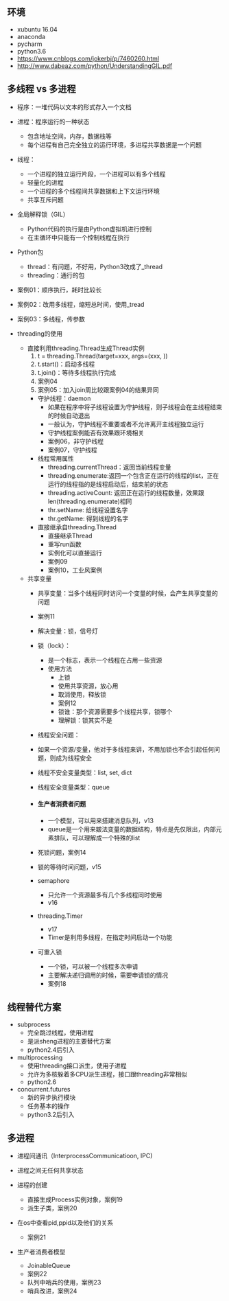 ## 环境
- xubuntu 16.04
- anaconda
- pycharm
- python3.6
- https://www.cnblogs.com/jokerbj/p/7460260.html
- http://www.dabeaz.com/python/UnderstandingGIL.pdf


## 多线程 vs 多进程
- 程序：一堆代码以文本的形式存入一个文档
- 进程：程序运行的一种状态
    - 包含地址空间，内存，数据栈等
    - 每个进程有自己完全独立的运行环境，多进程共享数据是一个问题
- 线程：
    - 一个进程的独立运行片段，一个进程可以有多个线程
    - 轻量化的进程
    - 一个进程的多个线程间共享数据和上下文运行环境
    - 共享互斥问题
- 全局解释锁（GIL）
    - Python代码的执行是由Python虚拟机进行控制
    - 在主循环中只能有一个控制线程在执行

- Python包
    - thread：有问题，不好用，Python3改成了_thread
    - threading：通行的包
- 案例01：顺序执行，耗时比较长
- 案例02：改用多线程，缩短总时间，使用_tread
- 案例03：多线程，传参数

- threading的使用
    - 直接利用threading.Thread生成Thread实例
        1. t = threading.Thread(target=xxx, args=(xxx, ))
        2. t.start()：启动多线程
        3. t.join()：等待多线程执行完成
        4. 案例04
        5. 案例05：加入join周比较跟案例04的结果异同
        - 守护线程：daemon
            - 如果在程序中将子线程设置为守护线程，则子线程会在主线程结束的时候自动退出
            - 一般认为，守护线程不重要或者不允许离开主线程独立运行
            - 守护线程案例能否有效果跟环境相关
            - 案例06，非守护线程
            - 案例07，守护线程
        - 线程常用属性
            - threading.currentThread：返回当前线程变量
            - threading.enumerate:返回一个包含正在运行的线程的list，正在运行的线程指的是线程启动后，结束前的状态
            - threading.activeCount: 返回正在运行的线程数量，效果跟 len(threading.enumerate)相同
            - thr.setName: 给线程设置名字
            - thr.getName: 得到线程的名字 
        - 直接继承自threading.Thread
            - 直接继承Thread
            - 重写run函数
            - 实例化可以直接运行
            - 案例09
            - 案例10，工业风案例
    - 共享变量
        - 共享变量：当多个线程同时访问一个变量的时候，会产生共享变量的问题
        - 案例11
        - 解决变量：锁，信号灯
        - 锁（lock）：
            - 是一个标志，表示一个线程在占用一些资源
            - 使用方法
                - 上锁
                - 使用共享资源，放心用
                - 取消使用，释放锁
                - 案例12
                - 锁谁：那个资源需要多个线程共享，锁哪个
                - 理解锁：锁其实不是
        - 线程安全问题：
        - 如果一个资源/变量，他对于多线程来讲，不用加锁也不会引起任何问题，则成为线程安全
        - 线程不安全变量类型：list, set, dict
        - 线程安全变量类型：queue
        - #### 生产者消费者问题
            - 一个模型，可以用来搭建消息队列，v13
            - queue是一个用来皴法变量的数据结构，特点是先仅限出，内部元素排队，可以理解成一个特殊的list
        - 死锁问题，案例14
        - 锁的等待时间问题，v15
        - semaphore
            - 只允许一个资源最多有几个多线程同时使用
            - v16
        - threading.Timer
            - v17
            - Timer是利用多线程，在指定时间启动一个功能
            
        - 可重入锁
            - 一个锁，可以被一个线程多次申请
            - 主要解决递归调用的时候，需要申请锁的情况
            - 案例18

## 线程替代方案
- subprocess
    - 完全跳过线程，使用进程
    - 是派sheng进程的主要替代方案
    - python2.4后引入
- multiprocessing
    - 使用threading接口派生，使用子进程
    - 允许为多核躲着多CPU派生进程，接口跟threading非常相似
    - python2.6
- concurrent.futures
    - 新的异步执行模块
    - 任务基本的操作
    - python3.2后引入
    
## 多进程
- 进程间通讯（InterprocessCommunicatioon, IPC)
- 进程之间无任何共享状态
- 进程的创建
    - 直接生成Process实例对象，案例19
    - 派生子类，案例20
    
- 在os中查看pid,ppid以及他们的关系
    - 案例21
    
- 生产者消费者模型
    - JoinableQueue
    - 案例22
    - 队列中哨兵的使用，案例23
    - 哨兵改进，案例24